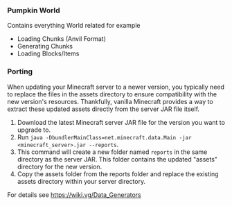 ### Pumpkin World
Contains everything World related for example

- Loading Chunks (Anvil Format)
- Generating Chunks
- Loading Blocks/Items

### Porting
When updating your Minecraft server to a newer version, you typically need to replace the files in the assets directory to ensure compatibility with the new version's resources.
Thankfully, vanilla Minecraft provides a way to extract these updated assets directly from the server JAR file itself.

1. Download the latest Minecraft server JAR file for the version you want to upgrade to.
2. Run `java -DbundlerMainClass=net.minecraft.data.Main -jar <minecraft_server>.jar --reports`.
3. This command will create a new folder named `reports` in the same directory as the server JAR. This folder contains the updated "assets" directory for the new version.
4. Copy the assets folder from the reports folder and replace the existing assets directory within your server directory.

For details see https://wiki.vg/Data_Generators
